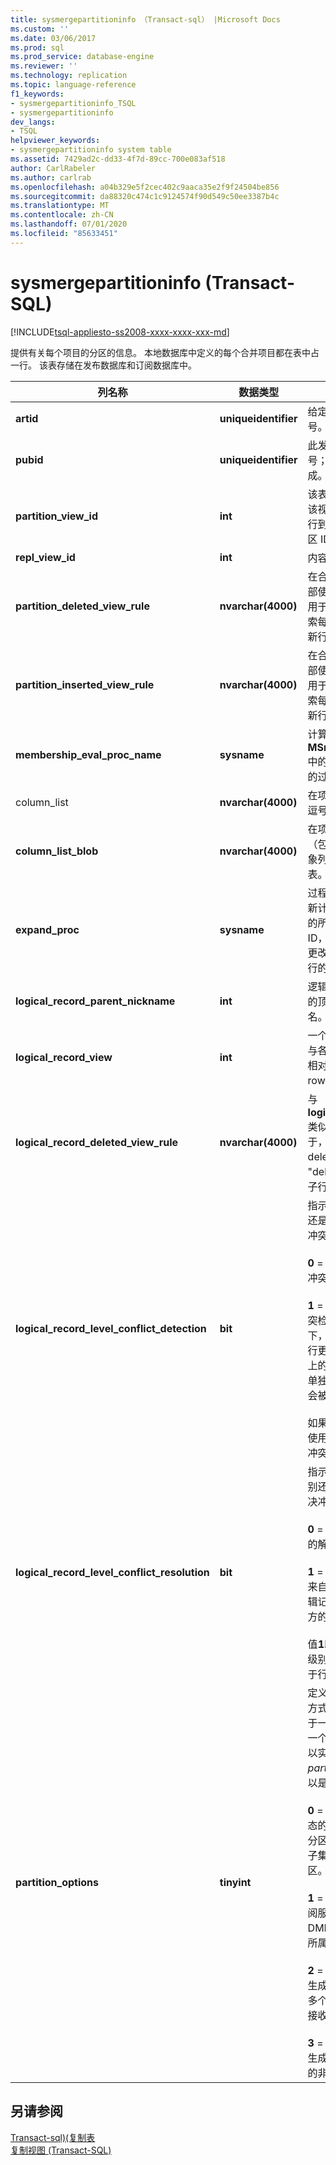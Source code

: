 ```yaml
---
title: sysmergepartitioninfo （Transact-sql） |Microsoft Docs
ms.custom: ''
ms.date: 03/06/2017
ms.prod: sql
ms.prod_service: database-engine
ms.reviewer: ''
ms.technology: replication
ms.topic: language-reference
f1_keywords:
- sysmergepartitioninfo_TSQL
- sysmergepartitioninfo
dev_langs:
- TSQL
helpviewer_keywords:
- sysmergepartitioninfo system table
ms.assetid: 7429ad2c-dd33-4f7d-89cc-700e083af518
author: CarlRabeler
ms.author: carlrab
ms.openlocfilehash: a04b329e5f2cec402c9aaca35e2f9f24504be856
ms.sourcegitcommit: da88320c474c1c9124574f90d549c50ee3387b4c
ms.translationtype: MT
ms.contentlocale: zh-CN
ms.lasthandoff: 07/01/2020
ms.locfileid: "85633451"
---
```

# <a name="sysmergepartitioninfo-transact-sql"></a>sysmergepartitioninfo (Transact-SQL)
[!INCLUDE[tsql-appliesto-ss2008-xxxx-xxxx-xxx-md](../../includes/applies-to-version/sqlserver.md)]

  提供有关每个项目的分区的信息。 本地数据库中定义的每个合并项目都在表中占一行。 该表存储在发布数据库和订阅数据库中。  
  
|列名称|数据类型|说明|  
|-----------------|---------------|-----------------|  
|**artid**|**uniqueidentifier**|给定项目的唯一标识号。|  
|**pubid**|**uniqueidentifier**|此发布的唯一标识号；在添加发布时生成。|  
|**partition_view_id**|**int**|该表的分区视图 ID。 该视图显示项目中每行到它所属的不同分区 ID 的映射。|  
|**repl_view_id**|**int**|内容待定。|  
|**partition_deleted_view_rule**|**nvarchar(4000)**|在合并复制触发器内部使用的 SQL 语句，用于根据其旧列值检索每个已删除或已更新行的分区 ID。|  
|**partition_inserted_view_rule**|**nvarchar(4000)**|在合并复制触发器内部使用的 SQL 语句，用于根据其新列值检索每个已插入或已更新行的分区 ID。|  
|**membership_eval_proc_name**|**sysname**|计算**MSmerge_contents**中的行的当前分区 id 的过程的名称。|  
|column_list |**nvarchar(4000)**|在项目中复制的列的逗号分隔列表。|  
|**column_list_blob**|**nvarchar(4000)**|在项目中复制的列（包括二进制大型对象列）的逗号分隔列表。|  
|**expand_proc**|**sysname**|过程名称，该过程重新计算新插入的父行的所有子行的分区 ID，以及经历了分区更改或已被删除的父行的分区 ID。|  
|**logical_record_parent_nickname**|**int**|逻辑记录中指定项目的顶级父项目的别名。|  
|**logical_record_view**|**int**|一个视图，用于输出与各子项目 rowguid 相对应的顶级父项目 rowguid。|  
|**logical_record_deleted_view_rule**|**nvarchar(4000)**|与**logical_record_view**类似，不同之处在于，它在 update 和 delete 触发器的 "deleted" 表中显示子行。|  
|**logical_record_level_conflict_detection**|**bit**|指示应在逻辑记录级还是行级或列级检测冲突。<br /><br /> **0** = 使用行级或列级冲突检测。<br /><br /> **1** = 使用逻辑记录冲突检测，在这种情况下，发布服务器上的行更改与订阅服务器上的同一逻辑记录在单独的行中更改时，会被视为冲突。<br /><br /> 如果该值为**1**，则只能使用逻辑记录级别的冲突解决方法。|  
|**logical_record_level_conflict_resolution**|**bit**|指示应在逻辑记录级别还是行或列级别解决冲突。<br /><br /> **0** = 使用行级或列级的解析。<br /><br /> **1** = 如果发生冲突，来自入选方的整个逻辑记录将覆盖失去一方的整个逻辑记录。<br /><br /> 值**1**既可用于逻辑记录级别的检测，也可用于行级或列级检测。|  
|**partition_options**|**tinyint**|定义项目数据的分区方式，当所有行只属于一个分区或只属于一个订阅时，这将可以实现性能优化。 *partition_options*可以是下列值之一。<br /><br /> **0** = 项目的筛选是静态的，或者不为每个分区生成唯一的数据子集，即 "重叠" 分区。<br /><br /> **1** = 分区重叠，在订阅服务器上所做的 DML 更新不能更改行所属的分区。<br /><br /> **2** = 对项目的筛选将生成不重叠分区，但多个订阅服务器可以接收相同的分区。<br /><br /> **3** = 对项目的筛选将生成对每个订阅唯一的非重叠分区。|  
  
## <a name="see-also"></a>另请参阅  
 [Transact-sql&#41;&#40;复制表](../../relational-databases/system-tables/replication-tables-transact-sql.md)   
 [复制视图 (Transact-SQL)](../../relational-databases/system-views/replication-views-transact-sql.md)  
  
  
